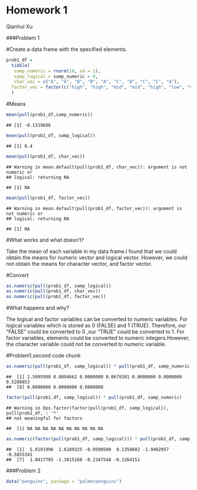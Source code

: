Homework 1
================
Qianhui Xu

\#\#\#Problem 1

\#Create a data frame with the specified elements.

``` r
prob1_df = 
  tibble(
   samp_numeric = rnorm(10, sd = 1),
   samp_logical = samp_numeric > 0,
   char_vec = c("A", "A", "B", "B", "A", "C", "B", "C", "C", "A"),
  factor_vec = factor(c("high", "high", "mid", "mid", "high", "low", "mid", "low", "low", "high"))
  )
```

\#Means

``` r
mean(pull(prob1_df,samp_numeric))
```

    ## [1] -0.1319686

``` r
mean(pull(prob1_df, samp_logical))
```

    ## [1] 0.4

``` r
mean(pull(prob1_df, char_vec))
```

    ## Warning in mean.default(pull(prob1_df, char_vec)): argument is not numeric or
    ## logical: returning NA

    ## [1] NA

``` r
mean(pull(prob1_df, factor_vec))
```

    ## Warning in mean.default(pull(prob1_df, factor_vec)): argument is not numeric or
    ## logical: returning NA

    ## [1] NA

\#What works and what doesn’t?

Take the mean of each variable in my data frame.I found that we could
obtain the means for numeric vector and logical vector. However, we
could not obtain the means for character vector, and factor vector.

\#Convert

``` r
as.numeric(pull(prob1_df, samp_logical))
as.numeric(pull(prob1_df, char_vec))
as.numeric(pull(prob1_df, factor_vec))
```

\#What happens and why?

The logical and factor variables can be converted to numeric variables.
For logical variables which is stored as 0 (FALSE) and 1 (TRUE).
Therefore, our “FALSE” could be converted to 0 ,our “TRUE” could be
converted to 1. For factor variables, elements could be converted to
numeric integers.However, the character variable could not be converted
to numeric variable.

\#Problem1,second code chunk

``` r
as.numeric(pull(prob1_df, samp_logical)) * pull(prob1_df, samp_numeric)
```

    ##  [1] 2.5095998 0.8094662 0.0000000 0.0679301 0.0000000 0.0000000 0.5208853
    ##  [8] 0.0000000 0.0000000 0.0000000

``` r
factor(pull(prob1_df, samp_logical)) * pull(prob1_df, samp_numeric)
```

    ## Warning in Ops.factor(factor(pull(prob1_df, samp_logical)), pull(prob1_df, : '*'
    ## not meaningful for factors

    ##  [1] NA NA NA NA NA NA NA NA NA NA

``` r
as.numeric(factor(pull(prob1_df, samp_logical))) * pull(prob1_df, samp_numeric)
```

    ##  [1]  5.0191996  1.6189325 -0.9590508  0.1358602 -1.9402957 -0.5855341
    ##  [7]  1.0417705 -1.3815168 -0.2347548 -0.1264151

\#\#\#Problem 2

``` r
data("penguins", package = "palmerpenguins")
```
